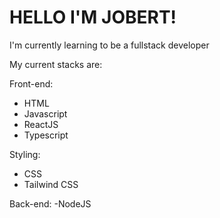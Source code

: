 # HELLO I'M JOBERT!

I'm currently learning to be a fullstack developer

My current stacks are:

Front-end:
- HTML
- Javascript
- ReactJS
- Typescript

Styling:
- CSS
- Tailwind CSS

Back-end:
-NodeJS


